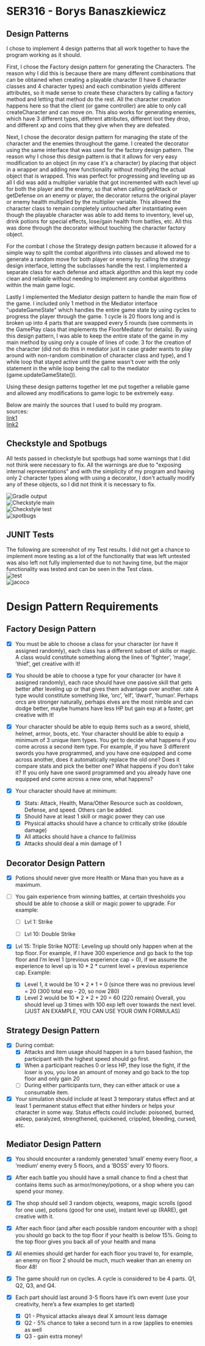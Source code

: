 # SER316 - Borys Banaszkiewicz

## Design Patterns
I chose to implement 4 design patterns that all work together to have the program working as it should.

First, I chose the Factory design pattern for generating the Characters. The reason why I did this is because there are
many different combinations that can be obtained when creating a playable character (I have 6 character classes and 4 
character types) and each combination yields different attributes, so it made sense to create these characters by calling
a factory method and letting that method do the rest. All the character creation happens here so that the client (or game
controller) are able to only call createCharacter and can move on. This also works for generating enemies, which have 3
different types, different attributes, different loot they drop, and different xp and coins that they give when they are
defeated.

Next, I chose the decorator design pattern for managing the state of the character and the enemies throughout the game. 
I created the decorator using the same interface that was used for the factory design pattern. The reason why I chose 
this design pattern is that it allows for very easy modification to an object (in my case it's a character) by placing 
that object in a wrapper and adding new functionality without modifying the actual object that is wrapped. This was 
perfect for progressing and leveling up as all I did was add a multiplier variable that got incremented with each level 
up for both the player and the enemy, so that when calling getAttack or getDefense on an enemy or player, the decorator 
returns the original player or enemy health multiplied by the multiplier variable. This allowed the character class to 
remain completely untouched after instantiating even though the playable character was able to add items to inventory, 
level up, drink potions for special effects, lose/gain health from battles, etc. All this was done through the decorator 
without touching the character factory object.

For the combat I chose the Strategy design pattern because it allowed for a simple way to split the combat algorithms 
into classes and allowed me to generate a random move for both player or enemy by calling the strategy design interface,
letting the subclasses handle the rest. I implemented a separate class for each defense and attack algorithm and this kept
my code clean and reliable without needing to implement any combat algorithms within the main game logic.

Lastly I implemented the Mediator design pattern to handle the main flow of the game. I included only 1 method in the 
Mediator interface "updateGameState" which handles the entire game state by using cycles to progress the player through 
the game. 1 cycle is 20 floors long and is broken up into 4 parts that are swapped every 5 rounds (see comments in the 
GamePlay class that implements the FloorMediator for details). By using this design pattern, I was able to keep the entire
state of the game in my main method by using only a couple of lines of code: 3 for the creation of the character (did not 
do this in mediator just in case grader wants to play around with non-random combination of character class and type), and
1 while loop that stayed active until the game wasn't over with the only statement in the while loop being the call to the 
mediator (game.updateGameState()).

Using these design patterns together let me put together a reliable game and allowed any modifications to game logic to
be extremely easy.

Below are mainly the sources that I used to build my program.  
sources:  
[link1](https://refactoring.guru/design-patterns/catalog)  
[link2](https://www.tutorialspoint.com/design_pattern/mediator_pattern.htm)  


## Checkstyle and Spotbugs
All tests passed in checkstyle but spotbugs had some warnings that I did not think were necessary to fix. All the warnings
are due to "exposing internal representations" and with the simplicity of my program and having only 2 character types 
along with using a decorator, I don't actually modify any of these objects, so I did not think it is necessary to fix.  

![Gradle output](screenshot1.png)  
![Checkstyle main](Checkstyle_main.png)  
![Checkstyle test](checkstyle_test.png)  
![spotbugs](spotbugs.png)    

## JUNIT Tests
The following are screenshot of my Test results. I did not get a chance to implement more testing as a lot of the functionality
that was left untested was also left not fully implemented due to not having time, but the major functionality was 
tested and can be seen in the Test class.  
![test](test.png)  
![jacoco](jacoco.png)

# Design Pattern Requirements
## Factory Design Pattern

- [x] You must be able to choose a class for your character (or have it assigned randomly),
  each class has a different subset of skills or magic. A class would constitute something
  along the lines of ’fighter’, ’mage’, ’thief’, get creative with it!


- [x] You should be able to choose a type for your character (or have it assigned randomly),
  each race should have one passive skill that gets better after leveling up or that gives
  them advantage over another. rate A type would constitute something like, ’orc’,
  ’elf’, ’dwarf’, ’human’. Perhaps orcs are stronger naturally, perhaps elves are the
  most nimble and can dodge better, maybe humans have less HP but gain exp at a
  faster, get creative with it!


- [x] Your character should be able to equip items such as a sword, shield, helmet, armor,
  boots, etc. Your character should be able to equip a minimum of 3 unique item
  types. You get to decide what happens if you come across a second item type. For
  example, if you have 3 different swords you have programmed, and you have one
  equipped and come across another, does it automatically replace the old one? Does
  it compare stats and pick the better one? What happens if you don’t take it? If
  you only have one sword programmed and you already have one equipped and come
  across a new one, what happens?

- [x] Your character should have at minimum:
    - [x] Stats: Attack, Health, Mana/Other Resource such as cooldown, Defense, and
      speed. Others can be added.
    - [x] Should have at least 1 skill or magic power they can use
    - [x] Physical attacks should have a chance to critically strike (double damage)
    - [x] All attacks should have a chance to fail/miss
    - [x] Attacks should deal a min damage of 1

## Decorator Design Pattern

- [x] Potions should never give more Health or Mana than you have as a maximum.


- [ ] You gain experience from winning battles, at certain thresholds you should be able
  to choose a skill or magic power to upgrade. For example:
    - [ ] Lvl 1: Strike
    - [ ] Lvl 10: Double Strike


- [x] Lvl 15: Triple Strike NOTE: Leveling up should only happen when at the top floor.
  For example, if I have 300 experience and go back to the top floor and I’m level 1
  (previous experience cap = 0), if we assume the experience to level up is 10 * 2 *
  current level + previous experience cap.
  Example:

    - [x] Level 1, it would be 10 * 2 * 1 + 0 (since there was no previous level = 20 (300
      total exp - 20, so now 280)
    - [x] Level 2 would be 10 * 2 * 2 + 20 = 60 (220 remain) Overall, you should level up
      3 times with 100 exp left over towards the next level. (JUST AN EXAMPLE,
      YOU CAN USE YOUR OWN FORMULAS)

## Strategy Design Pattern

- [x] During combat:
    - [x] Attacks and item usage should happen in a turn based fashion, the participant
      with the highest speed should go first.
    - [x] When a participant reaches 0 or less HP, they lose the fight, if the loser is you,
      you lose an amount of money and go back to the top floor and only gain 20
    - [ ] During either participants turn, they can either attack or use a consumable
      item.
- [x] Your simulation should include at least 3 temporary status effect and at least 1 permanent
  status effect that either hinders or helps your character in some way. Status
  effects could include: poisoned, burned, asleep, paralyzed, strengthened, quickened,
  crippled, bleeding, cursed, etc.

## Mediator Design Pattern

- [x] You should encounter a randomly generated ’small’ enemy every floor, a ’medium’
  enemy every 5 floors, and a ’BOSS’ every 10 floors.

- [x] After each battle you should have a small chance to find a chest that contains items
  such as armor/money/potions, or a shop where you can spend your money.


- [x] The shop should sell 3 random objects, weapons, magic scrolls (good for one use),
  potions (good for one use), instant level up (RARE), get creative with it.


- [x] After each floor (and after each possible random encounter with a shop) you should
  go back to the top floor if your health is below 15%. Going to the top floor gives
  you back all of your health and mana


- [x] All enemies should get harder for each floor you travel to, for example, an enemy on
  floor 2 should be much, much weaker than an enemy on floor 48!


- [x] The game should run on cycles. A cycle is considered to be 4 parts. Q1, Q2, Q3,
  and Q4.


- [x] Each part should last around 3-5 floors have it’s own event (use your creativity,
  here’s a few examples to get started)
    - [x] Q1 - Physical attacks always deal X amount less damage
    - [x] Q2 - 5% chance to take a second turn in a row (applies to enemies as well
    - [x] Q3 - gain extra money!